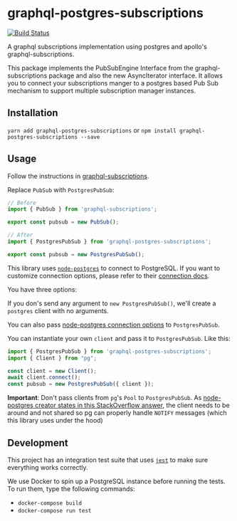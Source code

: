 # graphql-postgres-subscriptions

[![Build Status](https://travis-ci.org/GraphQLCollege/graphql-postgres-subscriptions.svg?branch=master)](https://travis-ci.org/GraphQLCollege/graphql-postgres-subscriptions)

A graphql subscriptions implementation using postgres and apollo's graphql-subscriptions.

This package implements the PubSubEngine Interface from the graphql-subscriptions package and also the new AsyncIterator interface. It allows you to connect your subscriptions manger to a postgres based Pub Sub mechanism to support multiple subscription manager instances.

## Installation

`yarn add graphql-postgres-subscriptions` or `npm install graphql-postgres-subscriptions --save`

## Usage

Follow the instructions in [graphql-subscriptions](https://github.com/apollographql/graphql-subscriptions).

Replace `PubSub` with `PostgresPubSub`:

```js
// Before
import { PubSub } from 'graphql-subscriptions';

export const pubsub = new PubSub();
```

```js
// After
import { PostgresPubSub } from 'graphql-postgres-subscriptions';

export const pubsub = new PostgresPubSub();
```

This library uses [`node-postgres`](https://github.com/brianc/node-postgres) to connect to PostgreSQL. If you want to customize connection options, please refer to their [connection docs](https://node-postgres.com/features/connecting).

You have three options:

If you don's send any argument to `new PostgresPubSub()`, we'll create a `postgres` client with no arguments.

You can also pass [node-postgres connection options](https://node-postgres.com/features/connecting#programmatic) to `PostgresPubSub`.

You can instantiate your own `client` and pass it to `PostgresPubSub`. Like this:

```js
import { PostgresPubSub } from 'graphql-postgres-subscriptions';
import { Client } from "pg";

const client = new Client();
await client.connect();
const pubsub = new PostgresPubSub({ client });
```

**Important**: Don't pass clients from `pg`'s `Pool` to `PostgresPubSub`. As [node-postgres creator states in this StackOverflow answer]((https://stackoverflow.com/questions/8484404/what-is-the-proper-way-to-use-the-node-js-postgresql-module)), the client needs to be around and not shared so pg can properly handle `NOTIFY` messages (which this library uses under the hood)

## Development

This project has an integration test suite that uses [`jest`](https://facebook.github.io/jest/) to make sure everything works correctly.

We use Docker to spin up a PostgreSQL instance before running the tests. To run them, type the following commands:

* `docker-compose build`
* `docker-compose run test`
